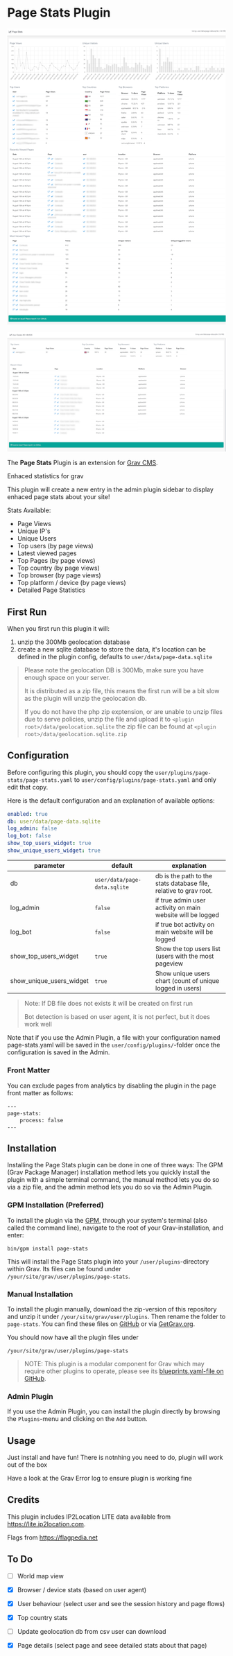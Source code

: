 # Page Stats Plugin
![](screenshot.png)


![](screenshot-1.png)


The **Page Stats** Plugin is an extension for [Grav CMS](http://github.com/getgrav/grav).

Enhaced statistics for grav

This plugin will create a new entry in the admin plugin sidebar to display enhaced page stats about your site!


Stats Available:
* Page Views
* Unique IP's
* Unique Users
* Top users (by page views)
* Latest viewed pages
* Top Pages (by page views)
* Top country (by page views)
* Top browser (by page views)
* Top platform / device (by page views)
* Detailed Page Statistics

## First Run
When you first run this plugin it will:
1. unzip the 300Mb geolocation database
2. create a new sqlite database to store the data, it's location can be defined in the plugin config, defaults to ```user/data/page-data.sqlite```

>
> Please note the geolocation DB is 300Mb, make sure you have enough space on your server.
>
> It is distributed as a zip file, this means the first run will be a bit slow as the plugin will unzip the geolocation db.
>
> If you do not have the php zip exptension, or are unable to unzip files due to serve policies, unzip the file and upload it to `<plugin root>/data/geolocation.sqlite` the zip file can be found at `<plugin root>/data/geolocation.sqlite.zip`
>

## Configuration

Before configuring this plugin, you should copy the `user/plugins/page-stats/page-stats.yaml` to `user/config/plugins/page-stats.yaml` and only edit that copy.

Here is the default configuration and an explanation of available options:

```yaml
enabled: true
db: user/data/page-data.sqlite
log_admin: false
log_bot: false
show_top_users_widget: true
show_unique_users_widget: true
```


| parameter | default | explanation |
| --------- | ------- | ----------- |
| db | ```user/data/page-data.sqlite``` | db is the path to the stats database file, relative to grav root. |
| log_admin | ```false``` | if true admin user activity on main website will be logged |
| log_bot   | ```false``` | if true bot activity on main website will be logged |
| show_top_users_widget | ```true``` | Show the top users list (users with the most pageview |
| show_unique_users_widget | ```true``` | Show unique users chart (count of unique logged in users) |


> Note:
> If DB file does not exists it will be created on first run
>
> Bot detection is based on user agent, it is not perfect, but it does work well


Note that if you use the Admin Plugin, a file with your configuration named page-stats.yaml will be saved in the `user/config/plugins/`-folder once the configuration is saved in the Admin.

### Front Matter
You can exclude pages from analytics by disabling the plugin in the page front matter as follows:
```
---
page-stats:
    process: false
---
```




## Installation

Installing the Page Stats plugin can be done in one of three ways: The GPM (Grav Package Manager) installation method lets you quickly install the plugin with a simple terminal command, the manual method lets you do so via a zip file, and the admin method lets you do so via the Admin Plugin.

### GPM Installation (Preferred)

To install the plugin via the [GPM](http://learn.getgrav.org/advanced/grav-gpm), through your system's terminal (also called the command line), navigate to the root of your Grav-installation, and enter:

    bin/gpm install page-stats

This will install the Page Stats plugin into your `/user/plugins`-directory within Grav. Its files can be found under `/your/site/grav/user/plugins/page-stats`.

### Manual Installation

To install the plugin manually, download the zip-version of this repository and unzip it under `/your/site/grav/user/plugins`. Then rename the folder to `page-stats`. You can find these files on [GitHub](https://github.com//grav-plugin-page-stats) or via [GetGrav.org](http://getgrav.org/downloads/plugins#extras).

You should now have all the plugin files under

    /your/site/grav/user/plugins/page-stats

> NOTE: This plugin is a modular component for Grav which may require other plugins to operate, please see its [blueprints.yaml-file on GitHub](https://github.com//grav-plugin-page-stats/blob/master/blueprints.yaml).

### Admin Plugin

If you use the Admin Plugin, you can install the plugin directly by browsing the `Plugins`-menu and clicking on the `Add` button.


## Usage

Just install and have fun!
There is notnhing you need to do, plugin will work out of the box

Have a look at the Grav Error log to ensure plugin is working fine

## Credits

This plugin includes IP2Location LITE data available from <a href="https://lite.ip2location.com">https://lite.ip2location.com</a>.

Flags from https://flagpedia.net

## To Do

- [ ] World map view
- [X] Browser / device stats (based on user agent)
- [X] User behaviour (select user and see the session history and page flows)
- [X] Top country stats
- [ ] Update geolocation db from csv user can download
- [X] Page details (select page and seee detailed stats about that page)


